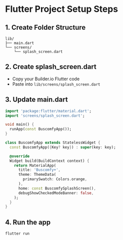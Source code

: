 # Flutter Project Setup Steps

## 1. Create Folder Structure

```
lib/
├── main.dart
└── screens/
    └── splash_screen.dart
```

## 2. Create splash_screen.dart

- Copy your Builder.io Flutter code
- Paste into `lib/screens/splash_screen.dart`

## 3. Update main.dart

```dart
import 'package:flutter/material.dart';
import 'screens/splash_screen.dart';

void main() {
  runApp(const BuscomfyApp());
}

class BuscomfyApp extends StatelessWidget {
  const BuscomfyApp({Key? key}) : super(key: key);

  @override
  Widget build(BuildContext context) {
    return MaterialApp(
      title: 'Buscomfy+',
      theme: ThemeData(
        primarySwatch: Colors.orange,
      ),
      home: const BuscomfySplashScreen(),
      debugShowCheckedModeBanner: false,
    );
  }
}
```

## 4. Run the app

```bash
flutter run
```
